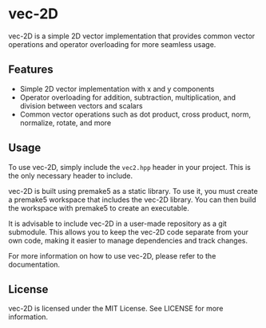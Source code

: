 # vec-2D

vec-2D is a simple 2D vector implementation that provides common vector operations and operator overloading for more seamless usage.

## Features

- Simple 2D vector implementation with x and y components
- Operator overloading for addition, subtraction, multiplication, and division between vectors and scalars
- Common vector operations such as dot product, cross product, norm, normalize, rotate, and more

## Usage

To use vec-2D, simply include the `vec2.hpp` header in your project. This is the only necessary header to include.

vec-2D is built using premake5 as a static library. To use it, you must create a premake5 workspace that includes the vec-2D library. You can then build the workspace with premake5 to create an executable.

It is advisable to include vec-2D in a user-made repository as a git submodule. This allows you to keep the vec-2D code separate from your own code, making it easier to manage dependencies and track changes.

For more information on how to use vec-2D, please refer to the documentation.

## License

vec-2D is licensed under the MIT License. See LICENSE for more information.

